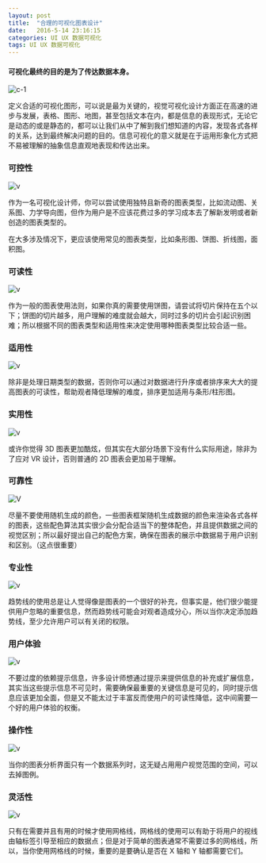 ```yaml
---
layout: post
title:  "合理的可视化图表设计"
date:   2016-5-14 23:16:15
categories: UI UX 数据可视化
tags: UI UX 数据可视化
---
```

#### 可视化最终的目的是为了传达数据本身。


![c-1](http://i.imgur.com/Whhextr.jpg)

定义合适的可视化图形，可以说是最为关键的，视觉可视化设计方面正在高速的进步与发展，表格、图形、地图，甚至包括文本在内，都是信息的表现形式，无论它是动态的或是静态的，都可以让我们从中了解到我们想知道的内容，发现各式各样的关系，达到最终解决问题的目的。信息可视化的意义就是在于运用形象化方式把不易被理解的抽象信息直观地表现和传达出来。


### 可控性

![v](http://i.imgur.com/BTPCqYI.jpg)

作为一名可视化设计师，你可以尝试使用独特且新奇的图表类型，比如流动图、关系图、力学导向图，但作为用户是不应该花费过多的学习成本去了解新发明或者新创造的图表类型的。

在大多涉及情况下，更应该使用常见的图表类型，比如条形图、饼图、折线图，面积图。

### 可读性

![v](http://i.imgur.com/Yd5My8B.jpg)

作为一般的图表使用法则，如果你真的需要使用饼图，请尝试将切片保持在五个以下；饼图的切片越多，用户理解的难度就会越大，同时过多的切片会引起识别困难；所以根据不同的图表类型和适用性来决定使用哪种图表类型比较合适一些。

### 适用性

![v](http://i.imgur.com/xYSCQLc.png)

除非是处理日期类型的数据，否则你可以通过对数据进行升序或者排序来大大的提高图表的可读性，帮助观者降低理解的难度，排序更加适用与条形/柱形图。

### 实用性

![v](http://i.imgur.com/DqaMpG3.jpg)

或许你觉得 3D 图表更加酷炫，但其实在大部分场景下没有什么实际用途，除非为了应对 VR 设计，否则普通的 2D 图表会更加易于理解。

### 可靠性

![V](http://i.imgur.com/UsWXu4P.jpg)

尽量不要使用随机生成的颜色，一些图表框架随机生成数据的颜色来渲染各式各样的图表，这些配色算法其实很少会分配合适当下的整体配色，并且提供数据之间的视觉区别；所以最好提出自己的配色方案，确保在图表的展示中数据易于用户识别和区别。（这点很重要）

### 专业性

![v](http://i.imgur.com/f3pg6T6.jpg)

趋势线的使用总是让人觉得像是图表的一个很好的补充，但事实是，他们很少能提供用户忽略的重要信息，然而趋势线可能会对观者造成分心，所以当你决定添加趋势线，至少允许用户可以有关闭的权限。

### 用户体验

![v](http://i.imgur.com/U3KZMvp.jpg)

不要过度的依赖提示信息，许多设计师想通过提示来提供信息的补充或扩展信息，其实当这些提示信息不可见时，需要确保最重要的关键信息是可见的，同时提示信息应该更加全面，但是又不能太过于丰富反而使用户的可读性降低，这中间需要一个好的用户体验的权衡。


### 操作性

![v](http://i.imgur.com/zEMMN88.jpg)

当你的图表分析界面只有一个数据系列时，这无疑占用用户视觉范围的空间，可以去掉图例。

### 灵活性

![v](http://i.imgur.com/dofeWDC.jpg)

只有在需要并且有用的时候才使用网格线，网格线的使用可以有助于将用户的视线由轴标签引导至相应的数据点；但是对于简单的图表通常不需要过多的网格线，所以，当你使用网格线的时候，重要的是要确认是否在 X 轴和 Y 轴都需要它们。


